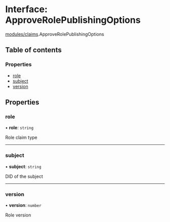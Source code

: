 # Interface: ApproveRolePublishingOptions

[modules/claims](../modules/modules_claims.md).ApproveRolePublishingOptions

## Table of contents

### Properties

- [role](modules_claims.ApproveRolePublishingOptions.md#role)
- [subject](modules_claims.ApproveRolePublishingOptions.md#subject)
- [version](modules_claims.ApproveRolePublishingOptions.md#version)

## Properties

### role

• **role**: `string`

Role claim type

___

### subject

• **subject**: `string`

DID of the subject

___

### version

• **version**: `number`

Role version
